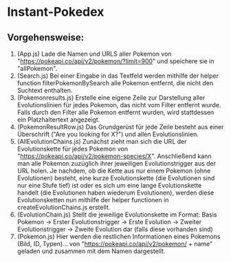 # Instant-Pokedex

## Vorgehensweise:

1. (App.js) Lade die Namen und URLS aller Pokemon von "https://pokeapi.co/api/v2/pokemon/?limit=900" und speichere sie in "allPokemon".
2. (Search.js) Bei einer Eingabe in das Textfeld werden mithilfe der helper function filterPokemonBySearch alle Pokemon entfernt, die nicht den Suchtext enthalten.
3. (Pokemonresults.js) Erstelle eine eigene Zeile zur Darstellung aller Evolutionslinien für jedes Pokemon, das nicht vom Filter entfernt wurde. Falls durch den Filter alle Pokemon entfernt wurden, wird stattdessen ein Platzhaltertext angezeigt.
4. (PokemonResultRow.js) Das Grundgerüst für jede Zeile besteht aus einer Überschrift ("Are you looking for X?") und allen Evolutionslinien.
5. (AllEvolutionChains.js) Zunächst zieht man sich die URL der Evolutionskette für jedes Pokemon von "https://pokeapi.co/api/v2/pokemon-species/X". Anschließend kann man alle Pokemon zuzüglich ihrer jeweiligen Evolutionstrigger aus der URL holen. Je nachdem, ob die Kette aus nur einem Pokemon (ohne Evolutionen) besteht, eine kurze Evolutionskette (die Evolutionen sind nur eine Stufe tief) ist oder es sich um eine lange Evolutionskette handelt (die Evolutionen haben wiederum Evolutionen), werden diese Evolutionsketten nun mithilfe der helper functionen in createEvolutionChains.js erstellt.
6. (EvolutionChain.js) Stellt die jeweilige Evolutionskette im Format: Basis Pokemon -> Erster Evolutionstrigger -> Erste Evolution -> Zweiter Evolutionstrigger -> Zweite Evolution dar (falls diese vorhanden sind)
7. (Pokemon.js) Hier werden die restlichen Informationen eines Pokemons (Bild, ID, Typen)... von "https://pokeapi.co/api/v2/pokemon/ + name" geladen und zusammen mit dem Namen dargestellt.
